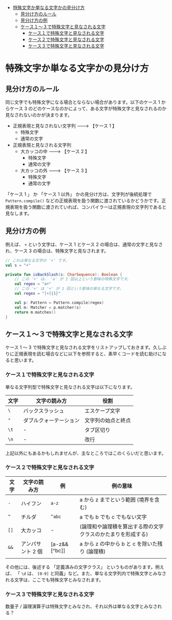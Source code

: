 - [特殊文字か単なる文字かの見分け方](#特殊文字か単なる文字かの見分け方)
  - [見分け方のルール](#見分け方のルール)
  - [見分け方の例](#見分け方の例)
  - [ケース１～３で特殊文字と見なされる文字](#ケース１３で特殊文字と見なされる文字)
    - [ケース１で特殊文字と見なされる文字](#ケース１で特殊文字と見なされる文字)
    - [ケース２で特殊文字と見なされる文字](#ケース２で特殊文字と見なされる文字)
    - [ケース３で特殊文字と見なされる文字](#ケース３で特殊文字と見なされる文字)


# 特殊文字か単なる文字かの見分け方

## 見分け方のルール

同じ文字でも特殊文字になる場合とならない場合があります。以下のケース 1 からケース 3 のどのケースなのかによって、ある文字が特殊文字と見なされるのか見なされないのかが決まります。

- 正規表現と見なされない文字列 ---> 【ケース 1 】
  - 特殊文字
  - 通常の文字
- 正規表現と見なされる文字列
  - 大カッコの中 ---> 【ケース 2 】
    - 特殊文字
    - 通常の文字
  - 大カッコの外 ---> 【ケース 3 】
    - 特殊文字
    - 通常の文字

「ケース 1 」 か 「ケース 1 以外」 かの見分け方は、文字列が後続処理で `Pattern.compile()` などの正規表現を扱う関数に渡されているかどうかです。正規表現を扱う関数に渡されていれば、コンパイラーは正規表現の文字列であると見なします。


## 見分け方の例

例えば、 `+` という文字は、ケース 1 とケース 2 の場合は、通常の文字と見なされ、ケース 3 の場合は、特殊文字と見なされます。

```kotlin
// これは単なる文字の '+' です。
val s = "+"

private fun isBackSlash(s: CharSequence): Boolean {
    // この '+' は、 'a' が 1 回以上という意味の特殊文字です。
    val regex = "a+"
    // この '+' は '+' が 1 回という意味の単なる文字です。
    val regex = "[+]{1}"

    val p: Pattern = Pattern.compile(regex)
    val m: Matcher = p.matcher(s)
    return m.matches()
}
```


## ケース１～３で特殊文字と見なされる文字

ケース 1 ～ 3 で特殊文字と見なされる文字をリストアップしておきます。久しぶりに正規表現を読む場合などに以下を参照すると、素早くコードを読む助けになると思います。


### ケース１で特殊文字と見なされる文字

単なる文字列型で特殊文字と見なされる文字は以下になります。

| 文字 | 文字の読み方           | 役割               |
| ---- | ---------------------- | ------------------ |
| `\`  | バックスラッシュ       | エスケープ文字     |
| `"`  | ダブルクォーテーション | 文字列の始点と終点 |
| `\t` | -                      | タブ区切り         |
| `\n` | -                      | 改行               |

上記以外にもあるかもしれませんが、主なところではこのくらいだと思います。


### ケース２で特殊文字と見なされる文字

| 文字 | 文字の読み方      | 例           | 例の意味                                                     |
| ---- | ----------------- | ------------ | ------------------------------------------------------------ |
| `-`  | ハイフン          | `a-z`        | a から z までという範囲 (境界を含む)                         |
| `^`  | チルダ            | `^abc`       | a でも b でも c でもない文字                                 |
| `[]` | 大カッコ          | -            | (論理和や論理積を算出する際の文字クラスのかたまりを形成する) |
| `&&` | アンパサント 2 個 | [a-z&&[^bc]] | a から z の中から b と c を除いた残り (論理積)               |
|      |                   |              |                                                              |

その他には、後述する 「定義済みの文字クラス」 というものがあります。例えば、 「 `\d` は、 `[0-9]` と同義」など。また、単なる文字列内で特殊文字とみなされる文字は、ここでも特殊文字とみなされます。


### ケース３で特殊文字と見なされる文字

数量子 / 論理演算子は特殊文字とみなされ、それ以外は単なる文字とみなされる？




